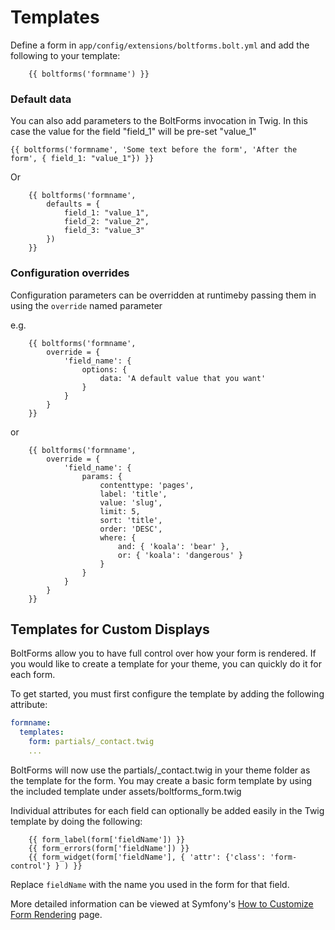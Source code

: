Templates
=========


Define a form in `app/config/extensions/boltforms.bolt.yml` and add the 
following to your template:

```twig
    {{ boltforms('formname') }}
```

### Default data


You can also add parameters to the BoltForms invocation in Twig. In this case 
the value for the field "field_1" will be pre-set "value_1"

```twig
{{ boltforms('formname', 'Some text before the form', 'After the form', { field_1: "value_1"}) }}
```

Or

```twig
    {{ boltforms('formname',
        defaults = {
            field_1: "value_1",
            field_2: "value_2",
            field_3: "value_3"
        })
    }}
```

### Configuration overrides

Configuration parameters can be overridden at runtimeby passing them in using
the `override` named parameter 

e.g.

```twig
    {{ boltforms('formname', 
        override = {
            'field_name': {
                options: {
                    data: 'A default value that you want'
                }
            }
        }
    }}  
```

or

```twig
    {{ boltforms('formname', 
        override = {
            'field_name': {
                params: {
                    contenttype: 'pages',
                    label: 'title',
                    value: 'slug',
                    limit: 5,
                    sort: 'title',
                    order: 'DESC',
                    where: {
                        and: { 'koala': 'bear' },
                        or: { 'koala': 'dangerous' }
                    }
                }
            }
        }
    }}  
```


Templates for Custom Displays
-----------------------------

BoltForms allow you to have full control over how your form is rendered. If 
you would like to create a template for your theme, you can quickly do it for 
each form.

To get started, you must first configure the template by adding the following 
attribute: 

```yaml
formname:
  templates: 
    form: partials/_contact.twig
    ...
```

BoltForms will now use the partials/_contact.twig in your theme folder as the 
template for the form. You may create a basic form template by using the 
included template under assets/boltforms_form.twig

Individual attributes for each field can optionally be added easily in the Twig 
template by doing the following:

```twig
    {{ form_label(form['fieldName']) }}
    {{ form_errors(form['fieldName']) }}
    {{ form_widget(form['fieldName'], { 'attr': {'class': 'form-control'} } ) }}
```

Replace `fieldName` with the name you used in the form for that field.

More detailed information can be viewed at Symfony's 
[How to Customize Form Rendering](http://symfony.com/doc/current/cookbook/form/form_customization.html) 
page.
